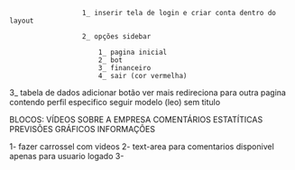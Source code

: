                       1_ inserir tela de login e criar conta dentro do layout

                      2_ opções sidebar 

                          1_ pagina inicial
                          2_ bot
                          3_ financeiro
                          4_ sair (cor vermelha)
   
   
3_ tabela de dados adicionar botão ver mais 
    redireciona para outra pagina contendo
    perfil especifico seguir modelo (leo)
    sem titulo

BLOCOS:
VÍDEOS SOBRE A EMPRESA
COMENTÁRIOS
ESTATÍTICAS
PREVISÕES
GRÁFICOS
INFORMAÇÔES

1- fazer carrossel com videos 
2- text-area para comentarios disponivel apenas para usuario logado
3- 